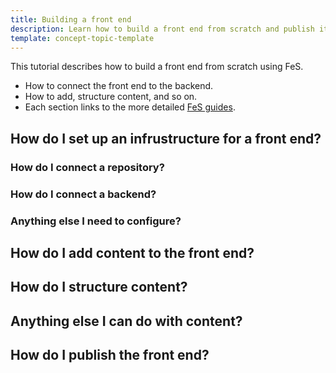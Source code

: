 ```yaml
---
title: Building a front end
description: Learn how to build a front end from scratch and publish it
template: concept-topic-template
---
```


This tutorial describes how to build a front end from scratch using FeS.

* How to connect the front end to the backend.
* How to add, structure content, and so on.
* Each section links to the more detailed [FeS guides](/docs/cloud/dev/spryker-cloud-commerce-os/front-end-enablement-service/front-end-enablement-service-guides/front-end-enablement-service-guides.html).



## How do I set up an infrustructure for a front end?

### How do I connect a repository?

### How do I connect a backend?

### Anything else I need to configure?



## How do I add content to the front end?

## How do I structure content?

## Anything else I can do with content?

## How do I publish the front end?
